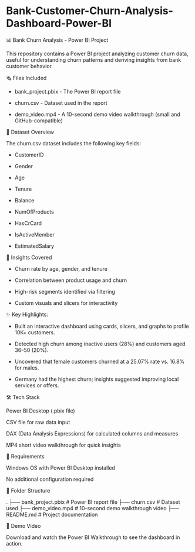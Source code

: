# Bank-Customer-Churn-Analysis-Dashboard-Power-BI
📊 Bank Churn Analysis - Power BI Project

This repository contains a Power BI project analyzing customer churn data, useful for understanding churn patterns and deriving insights from bank customer behavior.

🗞 Files Included

- bank_project.pbix - The Power BI report file

- churn.csv - Dataset used in the report

- demo_video.mp4 - A 10-second demo video walkthrough (small and GitHub-compatible)

📝 Dataset Overview

The churn.csv dataset includes the following key fields:

- CustomerID

- Gender

- Age

- Tenure

- Balance

- NumOfProducts

- HasCrCard

- IsActiveMember

- EstimatedSalary

🌟 Insights Covered

- Churn rate by age, gender, and tenure

- Correlation between product usage and churn

- High-risk segments identified via filtering

- Custom visuals and slicers for interactivity

✨ Key Highlights:

- Built an interactive dashboard using cards, slicers, and graphs to profile 10K+ customers.

- Detected high churn among inactive users (28%) and customers aged 36–50 (20%).

- Uncovered that female customers churned at a 25.07% rate vs. 16.8% for males.

- Germany had the highest churn; insights suggested improving local services or offers.

🛠 Tech Stack

Power BI Desktop (.pbix file)

CSV file for raw data input

DAX (Data Analysis Expressions) for calculated columns and measures

MP4 short video walkthrough for quick insights

📄 Requirements

Windows OS with Power BI Desktop installed

No additional configuration required

📂 Folder Structure

.
├── bank_project.pbix        # Power BI report file
├── churn.csv                # Dataset used
├── demo_video.mp4           # 10-second demo walkthrough video
├── README.md                # Project documentation


📅 Demo Video

Download and watch the Power BI Walkthrough to see the dashboard in action.
